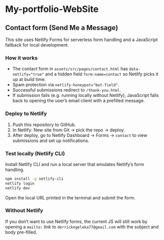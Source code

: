 # My-portfolio-WebSite

## Contact form (Send Me a Message)

This site uses Netlify Forms for serverless form handling and a JavaScript fallback for local development.

### How it works
- The contact form in `assets/src/pages/contact.html` has `data-netlify="true"` and a hidden field `form-name=contact` so Netlify picks it up at build time.
- Spam protection via `netlify-honeypot="bot-field"`.
- Successful submissions redirect to `/thank-you.html`.
- If submission fails (e.g. running locally without Netlify), JavaScript falls back to opening the user’s email client with a prefilled message.

### Deploy to Netlify
1. Push this repository to GitHub.
2. In Netlify: New site from Git -> pick the repo -> deploy.
3. After deploy, go to Netlify Dashboard -> Forms -> `contact` to view submissions and set up notifications.

### Test locally (Netlify CLI)
Install Netlify CLI and run a local server that emulates Netlify’s form handling.

```bash
npm install -g netlify-cli
netlify login
netlify dev
```

Open the local URL printed in the terminal and submit the form.

### Without Netlify
If you don’t want to use Netlify forms, the current JS will still work by opening a `mailto:` link to `derrickngeleka77@gmail.com` with the subject and body pre-filled.
